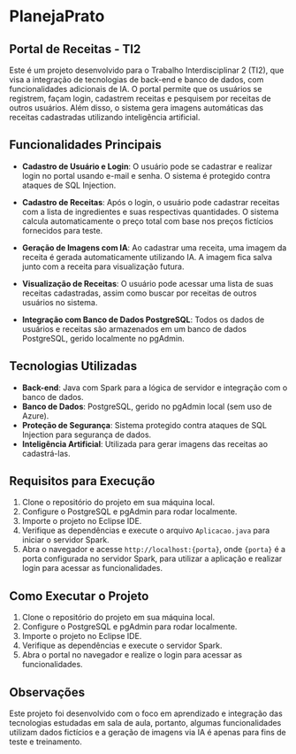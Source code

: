 # PlanejaPrato

## Portal de Receitas - TI2

Este é um projeto desenvolvido para o Trabalho Interdisciplinar 2 (TI2), que visa a integração de tecnologias de back-end e banco de dados, com funcionalidades adicionais de IA. O portal permite que os usuários se registrem, façam login, cadastrem receitas e pesquisem por receitas de outros usuários. Além disso, o sistema gera imagens automáticas das receitas cadastradas utilizando inteligência artificial.

## Funcionalidades Principais

- **Cadastro de Usuário e Login**: O usuário pode se cadastrar e realizar login no portal usando e-mail e senha. O sistema é protegido contra ataques de SQL Injection.
  
- **Cadastro de Receitas**: Após o login, o usuário pode cadastrar receitas com a lista de ingredientes e suas respectivas quantidades. O sistema calcula automaticamente o preço total com base nos preços fictícios fornecidos para teste.
  
- **Geração de Imagens com IA**: Ao cadastrar uma receita, uma imagem da receita é gerada automaticamente utilizando IA. A imagem fica salva junto com a receita para visualização futura.
  
- **Visualização de Receitas**: O usuário pode acessar uma lista de suas receitas cadastradas, assim como buscar por receitas de outros usuários no sistema.

- **Integração com Banco de Dados PostgreSQL**: Todos os dados de usuários e receitas são armazenados em um banco de dados PostgreSQL, gerido localmente no pgAdmin.

## Tecnologias Utilizadas

- **Back-end**: Java com Spark para a lógica de servidor e integração com o banco de dados.
- **Banco de Dados**: PostgreSQL, gerido no pgAdmin local (sem uso de Azure).
- **Proteção de Segurança**: Sistema protegido contra ataques de SQL Injection para segurança de dados.
- **Inteligência Artificial**: Utilizada para gerar imagens das receitas ao cadastrá-las.

## Requisitos para Execução

1. Clone o repositório do projeto em sua máquina local.
2. Configure o PostgreSQL e pgAdmin para rodar localmente.
3. Importe o projeto no Eclipse IDE.
4. Verifique as dependências e execute o arquivo `Aplicacao.java` para iniciar o servidor Spark.
5. Abra o navegador e acesse `http://localhost:{porta}`, onde `{porta}` é a porta configurada no servidor Spark, para utilizar a aplicação e realizar login para acessar as funcionalidades.

## Como Executar o Projeto

1. Clone o repositório do projeto em sua máquina local.
2. Configure o PostgreSQL e pgAdmin para rodar localmente.
3. Importe o projeto no Eclipse IDE.
4. Verifique as dependências e execute o servidor Spark.
5. Abra o portal no navegador e realize o login para acessar as funcionalidades.

## Observações

Este projeto foi desenvolvido com o foco em aprendizado e integração das tecnologias estudadas em sala de aula, portanto, algumas funcionalidades utilizam dados fictícios e a geração de imagens via IA é apenas para fins de teste e treinamento.

